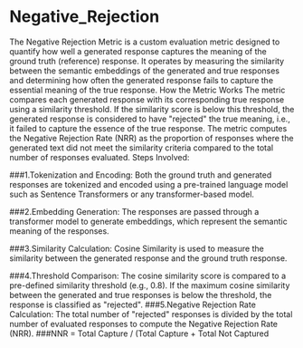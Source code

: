 # Negative_Rejection

The Negative Rejection Metric is a custom evaluation metric designed to quantify how well a generated response captures the meaning of the ground truth (reference) response. It operates by measuring the similarity between the semantic embeddings of the generated and true responses and determining how often the generated response fails to capture the essential meaning of the true response.
How the Metric Works
The metric compares each generated response with its corresponding true response using a similarity threshold. If the similarity score is below this threshold, the generated response is considered to have "rejected" the true meaning, i.e., it failed to capture the essence of the true response.
The metric computes the Negative Rejection Rate (NRR) as the proportion of responses where the generated text did not meet the similarity criteria compared to the total number of responses evaluated.
Steps Involved:

###1.Tokenization and Encoding:
  Both the ground truth and generated responses are tokenized and encoded using a pre-trained language model such as Sentence Transformers or any transformer-based model.
  
###2.Embedding Generation:
	The responses are passed through a transformer model to generate embeddings, which represent the semantic meaning of the responses.
 
###3.Similarity Calculation:
	Cosine Similarity is used to measure the similarity between the generated response and the ground truth response.
 
###4.Threshold Comparison:
	The cosine similarity score is compared to a pre-defined similarity threshold (e.g., 0.8).
  If the maximum cosine similarity between the generated and true responses is below the threshold, the response is classified as "rejected".
###5.Negative Rejection Rate Calculation:
	The total number of "rejected" responses is divided by the total number of evaluated responses to compute the Negative Rejection Rate (NRR).
###NNR = Total Capture / (Total Capture + Total Not Captured
